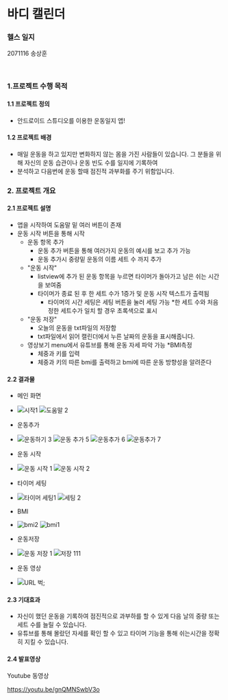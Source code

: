 # 바디 캘린더
### 헬스 일지

2071116 송상훈

<br>

### 1.프로젝트 수행 목적

#### 1.1 프로젝트 정의

* 안드로이드 스튜디오를 이용한 운동일지 앱!



#### 1.2 프로젝트 배경

* 매일 운동을 하고 있지만 변화하지 않는 몸을 가진 사람들이 있습니다. 그 분들을 위해 자신의 운동 습관이나 운동 빈도 수를 일지에 기록하여
* 분석하고 다음번에 운동 할때 점진적 과부화를 주기 위함입니다. 


### 2. 프로젝트 개요

#### 2.1 프로젝트 설명

* 앱을 시작하여 도움말 밑 여러 버튼이 존재
* 운동 시작 버튼을 통해 시작
  * 운동 항목 추가
    * 운동 추가 버튼을 통해 여러가지 운동의 예시를 보고 추가 가능
    * 운동 추가시 중량밑 운동의 이름 세트 수 까지 추가
  * "운동 시작"
    * listview에 추가 된 운동 항목을 누르면 타이머가 돌아가고 남은 쉬는 시간을 보여줌
    * 타이머가 종료 된 후 한 세트 수가 1증가 및 운동 시작 텍스트가 출력됨
      * 타이머의 시간 세팅은 세팅 버튼을 눌러 세팅 가능
    *한 세트 수와 처음 정한 세트수가 일치 할 경우 초록색으로 표시
  * "운동 저장"
    * 오늘의 운동을 txt파일의 저장함
    * txt파일에서 읽어 캘린더에서 누른 날짜의 운동을 표시해줍니다.
  * 영상보기 menu에서 유튜브를 통해 운동 자세 파악 가능
  *BMI측정
    * 체중과 키를 입력
    * 체중과 키의 따른 bmi를 출력하고 bmi에 따른 운동 방향성을 알려준다




#### 2.2 결과물

* 메인 화면
* 
  ![시작1](https://github.com/song12121212/-/assets/135624238/0b7a1158-cdd5-4db6-823d-6e15429e3636)
  ​![도움말 2](https://github.com/song12121212/-/assets/135624238/7db96f2c-8b1d-4d9b-b920-c5de6299f916)




* 운동추가
* 
  ![운동하기 3](https://github.com/song12121212/-/assets/135624238/23b6b695-35bb-4ee8-8b92-afd805b688ae)
  ![운동 추가 5](https://github.com/song12121212/-/assets/135624238/12fbf93f-9bbc-4d0b-8b58-0da1f761bc07)
  ![운동추가 6](https://github.com/song12121212/-/assets/135624238/b6d1d7b9-f9a4-4d82-8c80-f2138f884f9c)
  ![운동추가 7](https://github.com/song12121212/-/assets/135624238/2f10f12e-7b3a-4e9e-bd73-03fb88f4eafb)

* 운동 시작
* 
  ![운동 시작 1](https://github.com/song12121212/-/assets/135624238/84d66c3c-b55c-44bc-a96f-410ed6211185)
  ![운동 시작 2](https://github.com/song12121212/-/assets/135624238/3b45e468-95a0-4d75-9be3-3a4d7943e6e6)

* 타이머 세팅
* 
  ![타이머 세팅1](https://github.com/song12121212/-/assets/135624238/8b6f190d-9e1c-498c-9a35-a462e6cb2d63)
  ![세팅 2](https://github.com/song12121212/-/assets/135624238/eaed0156-4113-4990-a046-5fbc8455de68)
  
* BMI
* 
  ![bmi2](https://github.com/song12121212/-/assets/135624238/44867978-270f-4c5d-9e47-864172887a7d)
  ![bmi1](https://github.com/song12121212/-/assets/135624238/afbfc8b8-a720-4ad4-9475-1cd2105d71fc)

* 운동저장
* 
  ![운동 저장 1](https://github.com/song12121212/-/assets/135624238/a026d5bf-74a6-4d35-90ae-f0761cfe0859)
  ![저장 111](https://github.com/song12121212/-/assets/135624238/71bd6d04-b115-4f31-a735-16ef4c53ba71)

* 운동 영상
* 
  ![URL 벅;](https://github.com/song12121212/-/assets/135624238/3fb90c7a-5779-42b3-92d9-44049982b3b0)

#### 2.3 기대효과

* 자신이 했던 운동을 기록하여 점진적으로 과부하를 할 수 있게 다음 날의 중량 또는 세트 수를 늘릴 수 있습니다.
* 유튜브를 통해 몰랐던 자세를 확인 할 수 있고 타이머 기능을 통해 쉬는시간을 정확히 지킬 수 있습니다.


#### 2.4 발표영상

Youtube 동영상


https://youtu.be/gnQMNSwbV3o
